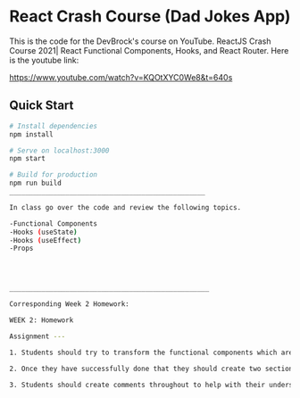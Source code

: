 # React Crash Course (Dad Jokes App)

This is the code for the DevBrock's course on YouTube. ReactJS Crash Course 2021| React Functional Components, Hooks, and React Router. 
Here is the youtube link:

https://www.youtube.com/watch?v=KQOtXYC0We8&t=640s

## Quick Start

```bash
# Install dependencies
npm install

# Serve on localhost:3000
npm start

# Build for production
npm run build
_________________________________________________

In class go over the code and review the following topics. 

-Functional Components
-Hooks (useState)
-Hooks (useEffect)
-Props




__________________________________________________

Corresponding Week 2 Homework: 

WEEK 2: Homework

Assignment --- 

1. Students should try to transform the functional components which are given -to class components. 

2. Once they have successfully done that they should create two sections of the same application - one section would be the functional components side and the other section would be the class components side. The sides will look the same with a button on the navbar saying 'Go to "Class" side' OR 'Go to "Function" side'

3. Students should create comments throughout to help with their understandings of the differences between class components and functional components and some of the things that go with them. 
